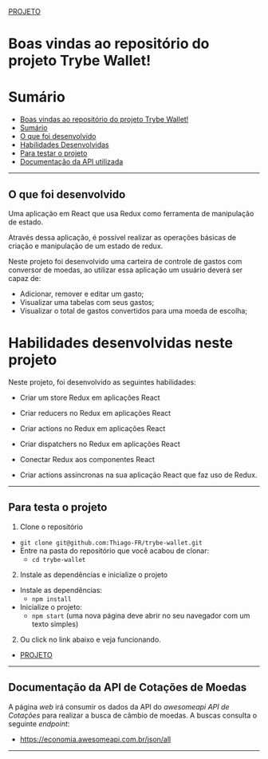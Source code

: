 [PROJETO](https://trybe-wallet-six.vercel.app/)

# Boas vindas ao repositório do projeto Trybe Wallet!

# Sumário

- [Boas vindas ao repositório do projeto Trybe Wallet!](#boas-vindas-ao-repositório-do-projeto-trybe-wallet)
- [Sumário](#sumário)
- [O que foi desenvolvido](#o-que-foi-desenvolvido)
- [Habilidades Desenvolvidas](#habilidades)
- [Para testar o projeto](#testar-o-projeto)
- [Documentação da API utilizada](#documentacao-api)

---

## O que foi desenvolvido <a name="o-que-foi-desenvolvido"></a>

Uma aplicação em React que usa Redux como ferramenta de manipulação de estado.

Através dessa aplicação, é possível realizar as operações básicas de criação e manipulação de um estado de redux.

Neste projeto foi desenvolvido uma carteira de controle de gastos com conversor de moedas, ao utilizar essa aplicação um usuário deverá ser capaz de:
  - Adicionar, remover e editar um gasto;
  - Visualizar uma tabelas com seus gastos;
  - Visualizar o total de gastos convertidos para uma moeda de escolha;

# Habilidades desenvolvidas neste projeto <a name="habilidades"></a>
Neste projeto, foi desenvolvido as seguintes habilidades:

  * Criar um store Redux em aplicações React

  * Criar reducers no Redux em aplicações React

  * Criar actions no Redux em aplicações React

  * Criar dispatchers no Redux em aplicações React

  * Conectar Redux aos componentes React

  * Criar actions assíncronas na sua aplicação React que faz uso de Redux.

---

## Para testa o projeto <a name="testar-o-projeto"></a>

1. Clone o repositório
  * `git clone git@github.com:Thiago-FR/trybe-wallet.git`
  * Entre na pasta do repositório que você acabou de clonar:
    * `cd trybe-wallet`

2. Instale as dependências e inicialize o projeto
  * Instale as dependências:
    * `npm install`
  * Inicialize o projeto:
    * `npm start` (uma nova página deve abrir no seu navegador com um texto simples)

2. Ou click no link abaixo e veja funcionando.
  * [PROJETO](https://trybe-wallet-six.vercel.app/)
---

## Documentação da API de Cotações de Moedas <a name="documentacao-api"></a>

A página _web_ irá consumir os dados da API do _awesomeapi API de Cotações_ para realizar a busca de câmbio de moedas. A buscas consulta o seguinte _endpoint_:

- https://economia.awesomeapi.com.br/json/all

---